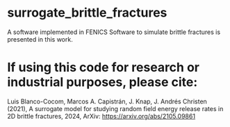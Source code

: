 # surrogate_brittle_fractures

A software implemented in FENICS Software to simulate brittle fractures is presented in this work.

# If using this code for research or industrial purposes, please cite:

Luis Blanco-Cocom, Marcos A. Capistrán, J. Knap, J. Andrés Christen (2021), A surrogate model for studying random field energy release rates in 2D brittle
fractures, 2024, ArXiv: https://arxiv.org/abs/2105.09861
